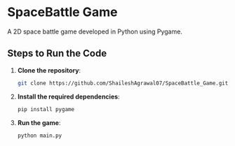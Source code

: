 # SpaceBattle Game
A 2D space battle game developed in Python using Pygame.

## Steps to Run the Code

1. **Clone the repository**:
   ```bash
   git clone https://github.com/ShaileshAgrawal07/SpaceBattle_Game.git
   
2. **Install the required dependencies**:
    ```bash
    pip install pygame

  3. **Run the game**:
     ```bash
     python main.py
